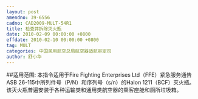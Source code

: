 ```yaml
---
layout: post
amendno: 39-6556
cadno: CAD2009-MULT-54R1
title: 检查并拆除灭火瓶
date: 2010-02-09 00:00:00 +0800
effdate: 2010-02-10 00:00:00 +0800
tag: MULT
categories: 中国民用航空总局航空器适航审定司
author: 舒小华
---
```


##适用范围:
本指令适用于Fire Fighting Enterprises Ltd（FFE）紧急服务通告ASB 26-115中所列件号（P/N）和序列号（s/n）的Halon 1211（BCF）灭火瓶。该灭火瓶普遍安装于各种运输类和通用类航空器的乘客座舱和厕所垃圾箱。

